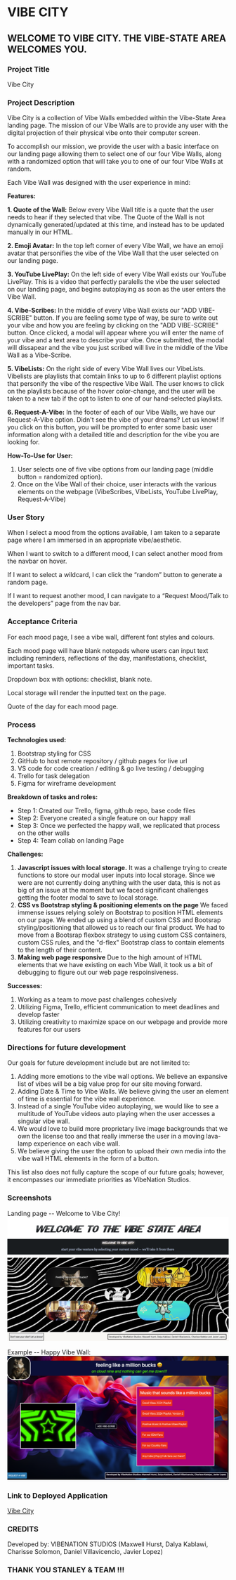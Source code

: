 # VIBE CITY

## WELCOME TO VIBE CITY. THE VIBE-STATE AREA WELCOMES YOU.

### Project Title

Vibe City

### Project Description

Vibe City is a collection of Vibe Walls embedded within the Vibe-State Area landing page. The mission of our Vibe Walls are to provide any user with the digital projection of their physical vibe onto their computer screen.

To accomplish our mission, we provide the user with a basic interface on our landing page allowing them to select one of our four Vibe Walls, along with a randomized option that will take you to one of our four Vibe Walls at random.

Each Vibe Wall was designed with the user experience in mind:

**Features:**

**1. Quote of the Wall:** Below every Vibe Wall title is a quote that the user needs to hear if they selected that vibe. The Quote of the Wall is not dynamically generated/updated at this time, and instead has to be updated manually in our HTML.

**2. Emoji Avatar:** In the top left corner of every Vibe Wall, we have an emoji avatar that personifies the vibe of the Vibe Wall that the user selected on our landing page.

**3. YouTube LivePlay:** On the left side of every Vibe Wall exists our YouTube LivePlay. This is a video that perfectly paralells the vibe the user selected on our landing page, and begins autoplaying as soon as the user enters the Vibe Wall.

**4. Vibe-Scribes:** In the middle of every Vibe Wall exists our "ADD VIBE-SCRIBE" button. If you are feeling some type of way, be sure to write out your vibe and how you are feeling by clicking on the "ADD VIBE-SCRIBE" button. Once clicked, a modal will appear where you will enter the name of your vibe and a text area to describe your vibe. Once submitted, the modal will dissapear and the vibe you just scribed will live in the middle of the Vibe Wall as a Vibe-Scribe.

**5. VibeLists:** On the right side of every Vibe Wall lives our VibeLists. Vibelists are playlists that comtain links to up to 6 different playlist options that personify the vibe of the respective Vibe Wall. The user knows to click on the playlists because of the hover color-change, and the user will be taken to a new tab if the opt to listen to one of our hand-selected playlists.

**6. Request-A-Vibe:** In the footer of each of our Vibe Walls, we have our Request-A-Vibe option. Didn't see the vibe of your dreams? Let us know! If you click on this button, you will be prompted to enter some basic user information along with a detailed title and description for the vibe you are looking for.

**How-To-Use for User:**

1. User selects one of five vibe options from our landing page (middle button = randomized option).
2. Once on the Vibe Wall of their choice, user interacts with the various elements on the webpage (VibeScribes, VibeLists, YouTube LivePlay, Request-A-Vibe)

### User Story

When I select a mood from the options available, I am taken to a separate page where I am immersed in an appropriate vibe/aesthetic.

When I want to switch to a different mood, I can select another mood from the navbar on hover.

If I want to select a wildcard, I can click the “random” button to generate a random page.

If I want to request another mood, I can navigate to a “Request Mood/Talk to the developers” page from the nav bar.

### Acceptance Criteria

For each mood page, I see a vibe wall, different font styles and colours.

Each mood page will have blank notepads where users can input text including reminders, reflections of the day, manifestations, checklist, important tasks.

Dropdown box with options: checklist, blank note.

Local storage will render the inputted text on the page.

Quote of the day for each mood page.

### Process

**Technologies used:**

1. Bootstrap styling for CSS
2. GitHub to host remote repository / github pages for live url
3. VS code for code creation / editing & go live testing / debugging
4. Trello for task delegation
5. Figma for wireframe development

**Breakdown of tasks and roles:**

- Step 1: Created our Trello, figma, github repo, base code files
- Step 2: Everyone created a single feature on our happy wall
- Step 3: Once we perfected the happy wall, we replicated that process on the other walls
- Step 4: Team collab on landing Page

**Challenges:**

1. **Javascript issues with local storage.**
It was a challenge trying to create functions to store our modal user inputs into local storage. Since we were are not currently doing anything with the user data, this is not as big of an issue at the moment but we faced significant challenges getting the footer modal to save to local storage.
2. **CSS vs Bootstrap styling & positioning elements on the page**
We faced immense issues relying solely on Bootstrap to position HTML elements on our page. We ended up using a blend of custom CSS and Bootsrap styling/positioning that allowed us to reach our final product. We had to move from a Bootsrap flexbox strategy to using custom CSS containers, custom CSS rules, and the "d-flex" Bootstrap class to contain elements to the length of their content.
3. **Making web page responsive**
Due to the high amount of HTML elements that we have existing on each Vibe Wall, it took us a bit of debugging to figure out our web page respoinsiveness.

**Successes:**

1. Working as a team to move past challenges cohesively
2. Utilizing Figma, Trello, efficient communication to meet deadlines and develop faster
3. Utilizing creativity to maximize space on our webpage and provide more features for our users

### Directions for future development

Our goals for future development include but are not limited to:

1. Adding more emotions to the vibe wall options. We believe an expansive list of vibes will be a big value prop for our site moving forward.
2. Adding Date & Time to Vibe Walls. We believe giving the user an element of time is essential for the vibe wall experience.
3. Instead of a single YouTube video autoplaying, we would like to see a multitude of YouTube videos auto playing when the user accesses a singular vibe wall.
4. We would love to build more proprietary live image backgrounds that we own the license too and that really immerse the user in a moving lava-lamp experience on each vibe wall.
5. We believe giving the user the option to upload their own media into the vibe wall HTML elements in the form of a button.

This list also does not fully capture the scope of our future goals; however, it encompasses our immediate priorities as VibeNation Studios.

### Screenshots

Landing page -- Welcome to Vibe City!
![landing page](/assets/images/landing%20page%20screenshot.png)

Example -- Happy Vibe Wall:
![happy vibe wall](/assets/images/happy%20vibe%20wall%20screenshot.png)


### Link to Deployed Application

[Vibe City](https://dalyakablawi.github.io/vibe-city/)

### CREDITS

Developed by: VIBENATION STUDIOS (Maxwell Hurst, Dalya Kablawi, Charisse Solomon, Daniel Villavicencio, Javier Lopez)

### THANK YOU STANLEY & TEAM !!!